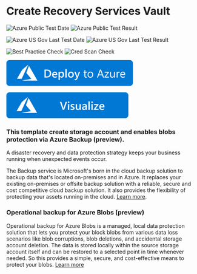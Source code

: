 # Create Recovery Services Vault

![Azure Public Test Date](https://azurequickstartsservice.blob.core.windows.net/badges/101-backup-create-storage-account-enable-protection/PublicLastTestDate.svg)
![Azure Public Test Result](https://azurequickstartsservice.blob.core.windows.net/badges/101-backup-create-storage-account-enable-protection/PublicDeployment.svg)

![Azure US Gov Last Test Date](https://azurequickstartsservice.blob.core.windows.net/badges/101-backup-create-storage-account-enable-protection/FairfaxLastTestDate.svg)
![Azure US Gov Last Test Result](https://azurequickstartsservice.blob.core.windows.net/badges/101-backup-create-storage-account-enable-protection/FairfaxDeployment.svg)

![Best Practice Check](https://azurequickstartsservice.blob.core.windows.net/badges/101-backup-create-storage-account-enable-protection/BestPracticeResult.svg)
![Cred Scan Check](https://azurequickstartsservice.blob.core.windows.net/badges/101-backup-create-storage-account-enable-protection/CredScanResult.svg)

[![Deploy To Azure](https://raw.githubusercontent.com/Azure/azure-quickstart-templates/master/1-CONTRIBUTION-GUIDE/images/deploytoazure.svg?sanitize=true)](https://portal.azure.com/#create/Microsoft.Template/uri/https%3A%2F%2Fraw.githubusercontent.com%2FAzure%2Fazure-quickstart-templates%2Fmaster%2F101-backup-create-storage-account-enable-protection%2Fazuredeploy.json)

[![Visualize](https://raw.githubusercontent.com/Azure/azure-quickstart-templates/master/1-CONTRIBUTION-GUIDE/images/visualizebutton.svg?sanitize=true)](http://armviz.io/#/?load=https%3A%2F%2Fraw.githubusercontent.com%2FAzure%2Fazure-quickstart-templates%2Fmaster%2F101-backup-create-storage-account-enable-protection%2Fazuredeploy.json)

### This template create storage account and enables blobs protection via Azure Backup (preview).

A disaster recovery and data protection strategy keeps your business running when unexpected events occur.

The Backup service is Microsoft's born in the cloud backup solution to backup data that's located on-premises and in Azure. It replaces your existing on-premises or offsite backup solution with a reliable, secure and cost competitive cloud backup solution. It also provides the flexibility of protecting your assets running in the cloud. [Learn more](http://aka.ms/backup-learn-more/).

### Operational backup for Azure Blobs (preview)

Operational backup for Azure Blobs is a managed, local data protection solution that lets you protect your block blobs from various data loss scenarios like blob corruptions, blob deletions, and accidental storage account deletion. The data is stored locally within the source storage account itself and can be restored to a selected point in time whenever needed. So this provides a simple, secure, and cost-effective means to protect your blobs. [Learn more](https://docs.microsoft.com/en-us/azure/backup/blob-backup-overview)


